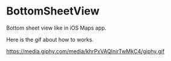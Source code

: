 # BottomSheetView

Bottom sheet view like in iOS Maps app.

Here is the gif about how to works.

https://media.giphy.com/media/khrPxVAQInirTwMkC4/giphy.gif
